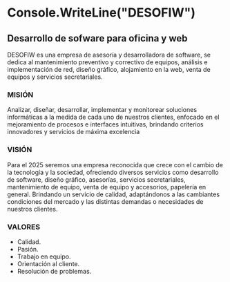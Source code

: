 # Console.WriteLine("DESOFIW")

## Desarrollo de sofware para oficina y web

DESOFIW es una empresa de asesoría y desarrolladora de software, se dedica al mantenimiento preventivo y correctivo de
equipos, análisis e implementación de red, diseño gráfico, alojamiento en la web,
venta de equipos y servicios secretariales.

### MISIÓN

Analizar, diseñar, desarrollar, implementar y monitorear soluciones
informáticas a la medida de cada uno de nuestros clientes, enfocado en el
mejoramiento de procesos e interfaces intuitivas, brindando criterios
innovadores y servicios de máxima excelencia

### VISIÓN

Para el 2025 seremos una empresa reconocida que crece con el cambio de
la tecnología y la sociedad, ofreciendo diversos servicios como desarrollo de
software, diseño gráfico, asesorías, servicios secretariales, mantenimiento de
equipo, venta de equipo y accesorios, papelería en general. Brindando un servicio
de calidad, adaptándonos a las cambiantes condiciones del mercado y las
distintas demandas o necesidades de nuestros clientes.

### VALORES

- Calidad.
- Pasión.
- Trabajo en equipo.
- Orientación al cliente.
- Resolución de problemas.

